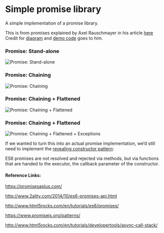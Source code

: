 # Simple promise library
A simple implementation of a promise library.

This is from promises explained by Axel Rauschmayer in his article [here](http://www.2ality.com/2014/10/es6-promises-api.html)
Credit for [diagram](http://www.2ality.com/2014/10/es6-promises-api.html) and [demo code](https://github.com/rauschma/demo_promise) goes to him.

### Promise: Stand-alone
![Promise: Stand-alone](http://1.bp.blogspot.com/-YtdGXGH__gk/VDEiTAXcqtI/AAAAAAAAA3s/3IwMMkVJSps/s1600/promise1_simple.jpg)

### Promise: Chaining
![Promise: Chaining](http://2.bp.blogspot.com/-pZ2agjPL54Y/VDEiTUClecI/AAAAAAAAA30/3zAmth5qnrE/s1600/promise2_chaining.jpg)

### Promise: Chaining + Flattened
![Promise: Chaining + Flattened](http://2.bp.blogspot.com/-yuykRwpwHFw/VDEiT1k2s9I/AAAAAAAAA34/AN8IZI5uoGw/s1600/promise3_flattening.jpg)

### Promise: Chaining + Flattened
![Promise: Chaining + Flattened + Exceptions](http://2.bp.blogspot.com/-x6hBT5B_yw4/VDEiULOJwII/AAAAAAAAA4E/aUTml-VNKRk/s1600/promise4_exceptions.jpg)

If we wanted to turn this into an actual promise implementation, we’d still need to implement the [revealing constructor pattern](https://blog.domenic.me/the-revealing-constructor-pattern/):

ES6 promises are not resolved and rejected via methods, but via functions that are handed to the executor, the callback parameter of the constructor.

#### Reference Links: 
https://promisesaplus.com/

http://www.2ality.com/2014/10/es6-promises-api.html

http://www.html5rocks.com/en/tutorials/es6/promises/

https://www.promisejs.org/patterns/

http://www.html5rocks.com/en/tutorials/developertools/async-call-stack/
